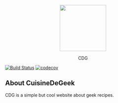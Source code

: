 <p align="center"><a href="http://cuisinedegeek.com" target="_blank"><img width="150"src="http://cuisinedegeek.com/img/cdglogo.png"></a></p>

<p align="center">CDG</p>

[![Build Status](https://travis-ci.org/Epistol/CuisineDeGeek.svg?branch=master)](https://travis-ci.org/Epistol/CuisineDeGeek) [![codecov](https://codecov.io/gh/Epistol/CuisineDeGeek/branch/master/graph/badge.svg)](https://codecov.io/gh/Epistol/CuisineDeGeek)



## About CuisineDeGeek

CDG is a simple but cool website about geek recipes.
